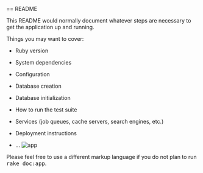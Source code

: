 == README

This README would normally document whatever steps are necessary to get the
application up and running.

Things you may want to cover:

* Ruby version

* System dependencies

* Configuration

* Database creation

* Database initialization

* How to run the test suite

* Services (job queues, cache servers, search engines, etc.)

* Deployment instructions

* ...
![app](http://i.imgur.com/Mea4OLK.png)


Please feel free to use a different markup language if you do not plan to run
<tt>rake doc:app</tt>.
